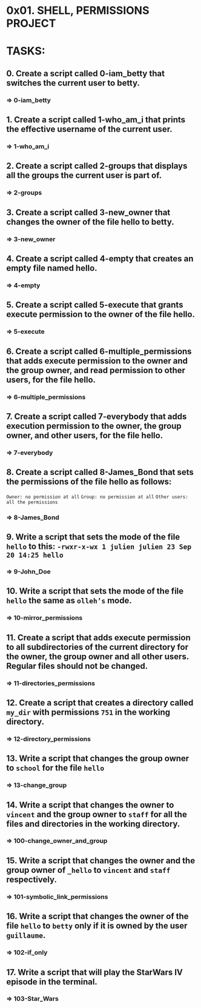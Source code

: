 # 0x01. SHELL, PERMISSIONS PROJECT

# TASKS:

## 0. Create a script called 0-iam_betty that switches the current user to betty.
### => 0-iam_betty

## 1. Create a script called 1-who_am_i that prints the effective username of the current user.
### => 1-who_am_i

## 2. Create a script called 2-groups that displays all the groups the current user is part of.
### => 2-groups

## 3. Create a script called 3-new_owner that changes the owner of the file hello to betty.
### => 3-new_owner

## 4. Create a script called 4-empty that creates an empty file named hello.
### => 4-empty

## 5. Create a script called 5-execute that grants execute permission to the owner of the file hello.
### => 5-execute

## 6. Create a script called 6-multiple_permissions that adds execute permission to the owner and the group owner, and read permission to other users, for the file hello.
### => 6-multiple_permissions

## 7. Create a script called 7-everybody that adds execution permission to the owner, the group owner, and other users, for the file hello.
### => 7-everybody

## 8. Create a script called 8-James_Bond that sets the permissions of the file hello as follows:
``Owner: no permission at all``
``Group: no permission at all``
``Other users: all the permissions``
### => 8-James_Bond

## 9. Write a script that sets the mode of the file `hello` to this: `-rwxr-x-wx 1 julien julien 23 Sep 20 14:25 hello`
### => 9-John_Doe

## 10. Write a script that sets the mode of the file `hello` the same as `olleh’s` mode.
### => 10-mirror_permissions

## 11. Create a script that adds execute permission to all subdirectories of the current directory for the owner, the group owner and all other users. Regular files should not be changed.
### => 11-directories_permissions

## 12. Create a script that creates a directory called `my_dir` with permissions `751` in the working directory.
### => 12-directory_permissions

## 13. Write a script that changes the group owner to `school` for the file `hello`
### => 13-change_group

## 14. Write a script that changes the owner to `vincent` and the group owner to `staff` for all the files and directories in the working directory.
### => 100-change_owner_and_group

## 15. Write a script that changes the owner and the group owner of `_hello` to `vincent` and `staff` respectively.
### => 101-symbolic_link_permissions

## 16. Write a script that changes the owner of the file `hello` to `betty` only if it is owned by the user `guillaume`.
### => 102-if_only

## 17. Write a script that will play the StarWars IV episode in the terminal.
### => 103-Star_Wars

